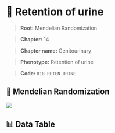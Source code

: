 # 🧪 Retention of urine

> **Root:** Mendelian Randomization

> **Chapter:** 14  

> **Chapter name:** Genitourinary

> **Phenotype:** Retention of urine  

> **Code:** `R18_RETEN_URINE`

## 🧬 Mendelian Randomization  

<img src="/MR/Figures/Forward/R18_RETEN_URINE.png"/>

## 📊 Data Table

<CsvTableMRF src="/MR_Data/Forward/R18_RETEN_URINE.csv"/>
